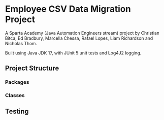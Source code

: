 # Employee CSV Data Migration Project

A Sparta Academy (Java Automation Engineers stream) project by Christian Bitca, Ed Bradbury, Marcella Chessa, Rafael Lopes, Liam Richardson and Nicholas Thom.

Built using Java JDK 17, with JUnit 5 unit tests and Log4J2 logging.

## Project Structure

### Packages

### Classes

## Testing

